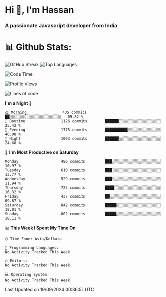 # Hi 👋, I'm Hassan
### A passionate Javascript developer from India


# 📊 Github Stats:
![GitHub Streak](https://github-readme-streak-stats.herokuapp.com/?user=codeblooded47&theme=dracula&hide_border=false)
![Top Languages](https://github-readme-stats.vercel.app/api/top-langs/?username=codeblooded47&layout=compact&theme=dracula)



<!--START_SECTION:waka-->
![Code Time](http://img.shields.io/badge/Code%20Time-820%20hrs%2030%20mins-blue)

![Profile Views](http://img.shields.io/badge/Profile%20Views-0-blue)

![Lines of code](https://img.shields.io/badge/From%20Hello%20World%20I%27ve%20Written-23.5%20million%20lines%20of%20code-blue)

**I'm a Night 🦉** 

```text
🌞 Morning                435 commits         ██░░░░░░░░░░░░░░░░░░░░░░░   09.82 % 
🌆 Daytime                1126 commits        ██████░░░░░░░░░░░░░░░░░░░   25.42 % 
🌃 Evening                1775 commits        ██████████░░░░░░░░░░░░░░░   40.08 % 
🌙 Night                  1093 commits        ██████░░░░░░░░░░░░░░░░░░░   24.68 % 
```
📅 **I'm Most Productive on Saturday** 

```text
Monday                   486 commits         ███░░░░░░░░░░░░░░░░░░░░░░   10.97 % 
Tuesday                  610 commits         ███░░░░░░░░░░░░░░░░░░░░░░   13.77 % 
Wednesday                529 commits         ███░░░░░░░░░░░░░░░░░░░░░░   11.94 % 
Thursday                 723 commits         ████░░░░░░░░░░░░░░░░░░░░░   16.32 % 
Friday                   437 commits         ██░░░░░░░░░░░░░░░░░░░░░░░   09.87 % 
Saturday                 842 commits         █████░░░░░░░░░░░░░░░░░░░░   19.01 % 
Sunday                   802 commits         █████░░░░░░░░░░░░░░░░░░░░   18.11 % 
```


📊 **This Week I Spent My Time On** 

```text
🕑︎ Time Zone: Asia/Kolkata

💬 Programming Languages: 
No Activity Tracked This Week

🔥 Editors: 
No Activity Tracked This Week

💻 Operating System: 
No Activity Tracked This Week
```


 Last Updated on 19/09/2024 00:36:55 UTC
<!--END_SECTION:waka-->


